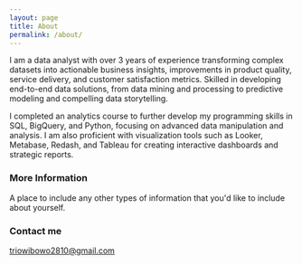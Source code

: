 ```yaml
---
layout: page
title: About
permalink: /about/
---
```


I am a data analyst with over 3 years of experience transforming complex datasets into actionable business insights, improvements in product quality, service delivery, and customer satisfaction metrics. Skilled in developing end-to-end data solutions, from data mining and processing to predictive modeling and compelling data storytelling.

I completed an analytics course to further develop my programming skills in SQL, BigQuery, and Python, focusing on advanced data manipulation and analysis. I am also proficient with visualization tools such as Looker, Metabase, Redash, and Tableau for creating interactive dashboards and strategic reports.

### More Information

A place to include any other types of information that you'd like to include about yourself.

### Contact me

[triowibowo2810@gmail.com](mailto:triowibowo2810@gmail.com)

